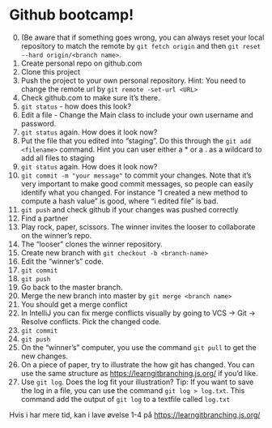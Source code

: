 # Github bootcamp!

0. (Be aware that if something goes wrong, you can always reset your local repository to match the remote by `git fetch origin` and then `git reset --hard origin/<branch name>`.
1. Create personal repo on github.com
2. Clone this project
3. Push the project to your own personal repository. Hint: You need to change the remote url by `git remote -set-url <URL>`
4. Check github.com to make sure it’s there.
5. `git status` - how does this look?
6. Edit a file - Change the Main class to include your own username and password.
7. `git status` again. How does it look now?
8. Put the file that you edited into “staging”. Do this through the `git add <filename>` command. Hint you can user either a * or a . as a wildcard to add all files to staging
9. `git status` again. How does it look now?
10. `git commit -m "your message"` to commit your changes. Note that it’s very important to make good commit messages, so people can easily identify what you changed. For instance “I created a new method to compute a hash value” is good, where “i edited file” is bad.
11. `git push` and check github if your changes was pushed correctly
12. Find a partner
13. Play rock, paper, scissors. The winner invites the looser to collaborate on the winner’s repo.
14. The “looser” clones the winner repository.
15. Create new branch with `git checkout -b <branch-name>`
16. Edit the “winner’s” code.
17. `git commit`
18. `git push`
19. Go back to the master branch.
20. Merge the new branch into master by `git merge <branch name>`
21. You should get a merge conflict
22. In IntelliJ you can fix merge conflicts visually by going to VCS -> Git -> Resolve conflicts. Pick the changed code.
23. `git commit`
24. `git push`
25. On the “winner’s” computer, you use the command `git pull` to get the new changes.
26. On a piece of paper, try to illustrate the how git has changed. You can use the same structure as https://learngitbranching.js.org/ if you’d like.
27. Use `git log`. Does the log fit your illustration? Tip: If you want to save the log in a file, you can use the command `git log > log.txt`. This command add the output of `git log` to a textfile called `log.txt`

Hvis i har mere tid, kan i lave øvelse 1-4 på https://learngitbranching.js.org/